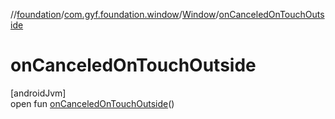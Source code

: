 //[foundation](../../../index.md)/[com.gyf.foundation.window](../index.md)/[Window](index.md)/[onCanceledOnTouchOutside](on-canceled-on-touch-outside.md)

# onCanceledOnTouchOutside

[androidJvm]\
open fun [onCanceledOnTouchOutside](on-canceled-on-touch-outside.md)()